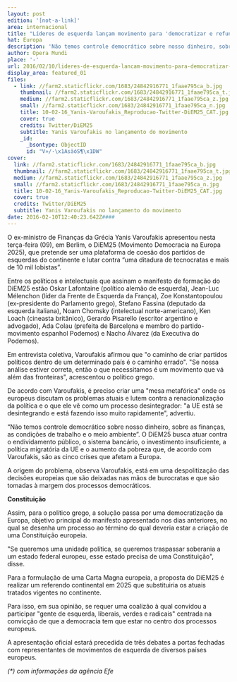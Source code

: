 ```yaml
---
layout: post
edition: '[not-a-link]'
area: internacional
title: "Líderes de esquerda lançam movimento para 'democratizar e refundar' União Europeia"
hat: Europa
description: 'Não temos controle democrático sobre nosso dinheiro, sobre as finanças, as condições de trabalho e o meio ambiente, diss'
author: Opera Mundi
place: '-'
url: 2016/02/10/lideres-de-esquerda-lancam-movimento-para-democratizar-e-refundar-uniao-europeia/
display_area: featured_01
files:
  - link: //farm2.staticflickr.com/1683/24842916771_1faae795ca_b.jpg
    thumbnail: //farm2.staticflickr.com/1683/24842916771_1faae795ca_t.jpg
    medium: //farm2.staticflickr.com/1683/24842916771_1faae795ca_z.jpg
    small: //farm2.staticflickr.com/1683/24842916771_1faae795ca_n.jpg
    title: 10-02-16_Yanis-Varoufakis_Reproducao-Twitter-DiEM25_CAT.jpg
    cover: true
    credits: Twitter/DiEM25
    subtitle: Yanis Varoufakis no lançamento do movimento
    _id:
      _bsontype: ObjectID
      id: "V»/·\x1AsäóS¶\x1DW"
cover:
  link: //farm2.staticflickr.com/1683/24842916771_1faae795ca_b.jpg
  thumbnail: //farm2.staticflickr.com/1683/24842916771_1faae795ca_t.jpg
  medium: //farm2.staticflickr.com/1683/24842916771_1faae795ca_z.jpg
  small: //farm2.staticflickr.com/1683/24842916771_1faae795ca_n.jpg
  title: 10-02-16_Yanis-Varoufakis_Reproducao-Twitter-DiEM25_CAT.jpg
  cover: true
  credits: Twitter/DiEM25
  subtitle: Yanis Varoufakis no lançamento do movimento
date: 2016-02-10T12:40:23.642Z####
---
```

<p>O ex-ministro de Finan&ccedil;as da Gr&eacute;cia Yanis Varoufakis apresentou nesta ter&ccedil;a-feira (09), em Berlim, o DiEM25 (Movimento Democracia na Europa 2025), que pretende ser uma plataforma de coes&atilde;o dos partidos de esquerdas do continente e lutar contra &ldquo;uma ditadura de tecnocratas e mais de 10 mil lobistas&rdquo;.</p>

<p>Entre os pol&iacute;ticos e intelectuais que assinam o manifesto de forma&ccedil;&atilde;o do DiEM25 est&atilde;o&nbsp;Oskar Lafontaine (pol&iacute;tico alem&atilde;o de esquerda), Jean-Luc M&eacute;lenchon (l&iacute;der da Frente de Esquerda da Fran&ccedil;a), Zoe Konstantopoulou (ex-presidente do Parlamento grego), Stefano Fassina (deputado da esquerda italiana),&nbsp;Noam Chomsky (intelectual norte-americano), Ken Loach (cineasta brit&acirc;nico), Gerardo Pisarello (escritor argentino e advogado), Ada Colau (prefeita de Barcelona e membro do partido-movimento espanhol Podemos) e Nacho &Aacute;lvarez (da Executiva do Podemos).</p>

<p>Em entrevista coletiva, Varoufakis&nbsp;afirmou que &quot;o caminho de criar partidos pol&iacute;ticos dentro de um determinado pa&iacute;s &eacute; o caminho errado&quot;. &quot;Se nossa an&aacute;lise estiver correta, ent&atilde;o o que necessitamos &eacute; um movimento que v&aacute; al&eacute;m das fronteiras&quot;, acrescentou o pol&iacute;tico grego.</p>

<p>De acordo com Varoufakis, &eacute; preciso criar uma &quot;mesa metaf&oacute;rica&quot; onde os europeus discutam os problemas atuais e lutem contra a renacionaliza&ccedil;&atilde;o da pol&iacute;tica e o que ele v&ecirc; como um processo desintegrador: &quot;a UE est&aacute; se desintegrando e est&aacute; fazendo isso muito rapidamente&quot;, advertiu.</p>

<p>&ldquo;N&atilde;o temos controle democr&aacute;tico sobre nosso dinheiro, sobre as finan&ccedil;as, as condi&ccedil;&otilde;es de trabalho e o meio ambiente&rdquo;. O DiEM25 busca atuar contra o endividamento p&uacute;blico, o sistema banc&aacute;rio, o investimento insuficiente, a pol&iacute;tica migrat&oacute;ria da UE e o aumento da pobreza que, de acordo com Varoufakis, s&atilde;o as cinco crises que afetam a Europa.</p>

<p>A origem do problema, observa Varoufakis, est&aacute; em uma despolitiza&ccedil;&atilde;o das decis&otilde;es europeias que s&atilde;o deixadas nas m&atilde;os de burocratas e que s&atilde;o tomadas &agrave; margem dos processos democr&aacute;ticos.</p>

<p><strong>Constitui&ccedil;&atilde;o</strong></p>

<p>Assim, para o pol&iacute;tico grego, a solu&ccedil;&atilde;o passa por uma democratiza&ccedil;&atilde;o da Europa, objetivo principal do manifesto apresentado nos dias anteriores, no qual se desenha um processo ao t&eacute;rmino do qual deveria estar a cria&ccedil;&atilde;o de uma Constitui&ccedil;&atilde;o europeia.</p>

<p>&quot;Se queremos uma unidade pol&iacute;tica, se queremos traspassar soberania a um estado federal europeu, esse estado precisa de uma Constitui&ccedil;&atilde;o&quot;, disse.</p>

<p>Para a formula&ccedil;&atilde;o de uma Carta Magna europeia, a proposta do DiEM25 &eacute; realizar um referendo continental em 2025 que substituiria os atuais tratados vigentes no continente.</p>

<p>Para isso, em sua opini&atilde;o, se requer uma coaliz&atilde;o &agrave; qual convidou a participar &quot;gente de esquerda, liberais, verdes e radicais&quot; centrada na convic&ccedil;&atilde;o de que a democracia tem que estar no centro dos processos europeus.</p>

<p>A apresenta&ccedil;&atilde;o oficial estar&aacute; precedida de tr&ecirc;s debates a portas fechadas com representantes de movimentos de esquerda de diversos pa&iacute;ses europeus.</p>

<p><em>(*) com informa&ccedil;&otilde;es da ag&ecirc;ncia Efe</em></p>


